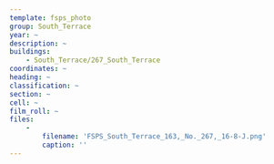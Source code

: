 ```yaml
---
template: fsps_photo
group: South_Terrace
year: ~
description: ~
buildings:
    - South_Terrace/267_South_Terrace
coordinates: ~
heading: ~
classification: ~
section: ~
cell: ~
film_roll: ~
files:
    -
        filename: 'FSPS_South_Terrace_163,_No._267,_16-8-J.png'
        caption: ''
---
```

